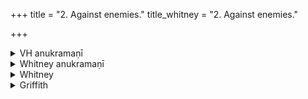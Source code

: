 +++
title = "2. Against enemies."
title_whitney = "2. Against enemies."

+++

<details><summary>VH anukramaṇī</summary>

शत्रुसेनासंमोहनम्।  
१-६ अथर्वा। सेनामोहनम्, १-२ अग्निः, ३-४ इन्द्रः, ५ द्यौः, ६ मरुतः। त्रिष्टुप्, २-४ अनुष्टुप्।
</details>

<details><summary>Whitney anukramaṇī</summary>

[Atharvan.—senāmohanam. bahudevatyam. trāiṣṭubham: 2-4. anuṣṭubh.]
</details>



<details><summary>Whitney</summary>

### Comment
Found in Pāipp. iii., next before the hymn here preceding. Used in Kāuś. only with the latter, as there explained.


### Translations
Translated: Weber, xvii. 183; Griffith, i. 82; Bloomfield, 121, 327.—Cf. Bergaigne-Henry, Manuel, p. 139.
</details>

<details><summary>Griffith</summary>

A rifaccimento or recension of I
</details>
